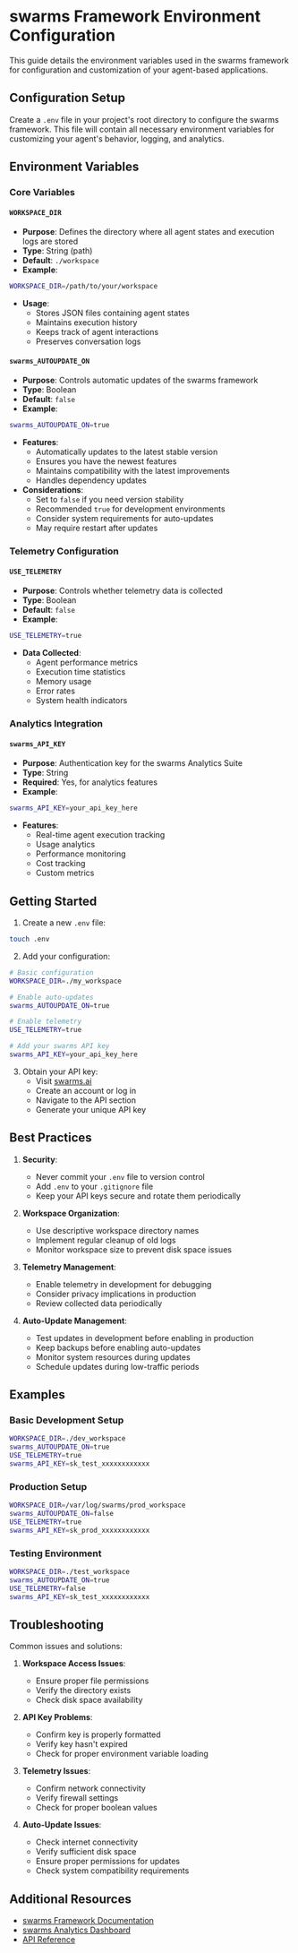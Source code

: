 # swarms Framework Environment Configuration

This guide details the environment variables used in the swarms framework for configuration and customization of your agent-based applications.

## Configuration Setup

Create a `.env` file in your project's root directory to configure the swarms framework. This file will contain all necessary environment variables for customizing your agent's behavior, logging, and analytics.

## Environment Variables

### Core Variables

#### `WORKSPACE_DIR`

- **Purpose**: Defines the directory where all agent states and execution logs are stored
- **Type**: String (path)
- **Default**: `./workspace`
- **Example**:

```bash
WORKSPACE_DIR=/path/to/your/workspace
```

- **Usage**:
  - Stores JSON files containing agent states
  - Maintains execution history
  - Keeps track of agent interactions
  - Preserves conversation logs

#### `swarms_AUTOUPDATE_ON`

- **Purpose**: Controls automatic updates of the swarms framework
- **Type**: Boolean
- **Default**: `false`
- **Example**:

```bash
swarms_AUTOUPDATE_ON=true
```

- **Features**:
  - Automatically updates to the latest stable version
  - Ensures you have the newest features
  - Maintains compatibility with the latest improvements
  - Handles dependency updates
- **Considerations**:
  - Set to `false` if you need version stability
  - Recommended `true` for development environments
  - Consider system requirements for auto-updates
  - May require restart after updates

### Telemetry Configuration

#### `USE_TELEMETRY`

- **Purpose**: Controls whether telemetry data is collected
- **Type**: Boolean
- **Default**: `false`
- **Example**:

```bash
USE_TELEMETRY=true
```

- **Data Collected**:
  - Agent performance metrics
  - Execution time statistics
  - Memory usage
  - Error rates
  - System health indicators

### Analytics Integration

#### `swarms_API_KEY`

- **Purpose**: Authentication key for the swarms Analytics Suite
- **Type**: String
- **Required**: Yes, for analytics features
- **Example**:

```bash
swarms_API_KEY=your_api_key_here
```

- **Features**:
  - Real-time agent execution tracking
  - Usage analytics
  - Performance monitoring
  - Cost tracking
  - Custom metrics

## Getting Started

1. Create a new `.env` file:

```bash
touch .env
```

2. Add your configuration:

```bash
# Basic configuration
WORKSPACE_DIR=./my_workspace

# Enable auto-updates
swarms_AUTOUPDATE_ON=true

# Enable telemetry
USE_TELEMETRY=true

# Add your swarms API key
swarms_API_KEY=your_api_key_here
```

3. Obtain your API key:
   - Visit [swarms.ai](https://swarms.ai)
   - Create an account or log in
   - Navigate to the API section
   - Generate your unique API key

## Best Practices

1. **Security**:

   - Never commit your `.env` file to version control
   - Add `.env` to your `.gitignore` file
   - Keep your API keys secure and rotate them periodically

2. **Workspace Organization**:

   - Use descriptive workspace directory names
   - Implement regular cleanup of old logs
   - Monitor workspace size to prevent disk space issues

3. **Telemetry Management**:

   - Enable telemetry in development for debugging
   - Consider privacy implications in production
   - Review collected data periodically

4. **Auto-Update Management**:
   - Test updates in development before enabling in production
   - Keep backups before enabling auto-updates
   - Monitor system resources during updates
   - Schedule updates during low-traffic periods

## Examples

### Basic Development Setup

```bash
WORKSPACE_DIR=./dev_workspace
swarms_AUTOUPDATE_ON=true
USE_TELEMETRY=true
swarms_API_KEY=sk_test_xxxxxxxxxxxx
```

### Production Setup

```bash
WORKSPACE_DIR=/var/log/swarms/prod_workspace
swarms_AUTOUPDATE_ON=false
USE_TELEMETRY=true
swarms_API_KEY=sk_prod_xxxxxxxxxxxx
```

### Testing Environment

```bash
WORKSPACE_DIR=./test_workspace
swarms_AUTOUPDATE_ON=true
USE_TELEMETRY=false
swarms_API_KEY=sk_test_xxxxxxxxxxxx
```

## Troubleshooting

Common issues and solutions:

1. **Workspace Access Issues**:

   - Ensure proper file permissions
   - Verify the directory exists
   - Check disk space availability

2. **API Key Problems**:

   - Confirm key is properly formatted
   - Verify key hasn't expired
   - Check for proper environment variable loading

3. **Telemetry Issues**:

   - Confirm network connectivity
   - Verify firewall settings
   - Check for proper boolean values

4. **Auto-Update Issues**:
   - Check internet connectivity
   - Verify sufficient disk space
   - Ensure proper permissions for updates
   - Check system compatibility requirements

## Additional Resources

- [swarms Framework Documentation](https://github.com/kyegomez/swarms)
- [swarms Analytics Dashboard](https://swarms.ai)
- [API Reference](https://swarms.ai/docs/api)
